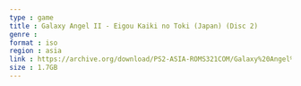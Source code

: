 ```yaml
---
type : game
title : Galaxy Angel II - Eigou Kaiki no Toki (Japan) (Disc 2)
genre : 
format : iso
region : asia
link : https://archive.org/download/PS2-ASIA-ROMS321COM/Galaxy%20Angel%20II%20-%20Eigou%20Kaiki%20no%20Toki%20%28Japan%29%20%28Disc%202%29.7z
size : 1.7GB
---
```

